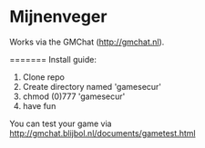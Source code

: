 Mijnenveger
=======

Works via the GMChat (http://gmchat.nl).

=======
Install guide:

1. Clone repo
2. Create directory named 'gamesecur'
3. chmod (0)777 'gamesecur'
4. have fun

You can test your game via http://gmchat.blijbol.nl/documents/gametest.html